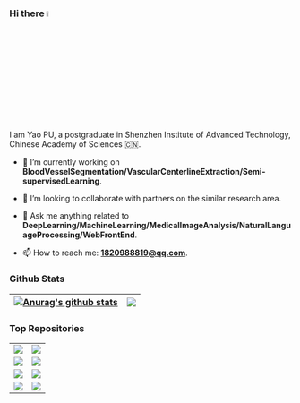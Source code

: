 ### Hi there <a href="https://www.gautamkrishnar.com/"><img src="https://media.giphy.com/media/hvRJCLFzcasrR4ia7z/giphy.gif" width="5%"></a>

I am Yao PU, a postgraduate in Shenzhen Institute of Advanced Technology, Chinese Academy of Sciences :cn:.

- :seedling: I’m currently working on **BloodVesselSegmentation/VascularCenterlineExtraction/Semi-supervisedLearning**.

- :dancers: I’m looking to collaborate with partners on the similar research area.

- :speech_balloon: Ask me anything related to **DeepLearning/MachineLearning/MedicalImageAnalysis/NaturalLanguageProcessing/WebFrontEnd**.

- :mailbox: How to reach me: [**1820988819@qq.com**](mailto:1820988819@qq.com).

### Github Stats

| <a href="https://github.com/Allenem"><img align="center" src="https://github-readme-stats.vercel.app/api?username=Allenem&show_icons=true&include_all_commits=true&theme=buefy&hide_border=true" alt="Anurag's github stats" /></a> | <a href="https://github.com/Allenem"><img align="center" src="https://github-readme-stats.vercel.app/api/top-langs/?username=Allenem&layout=compact&theme=buefy&hide_border=true" /></a> |
| - | - |

### Top Repositories

<table>
   <tr>
      <td><a href="https://github.com/Allenem/MedicalImage"><img align="center" src="https://github-readme-stats.vercel.app/api/pin/?username=Allenem&repo=MedicalImage&theme=buefy"/></a></td>
      <td><a href="https://github.com/Allenem/graduation-design"><img align="center" src="https://github-readme-stats.vercel.app/api/pin/?username=Allenem&repo=graduation-design&theme=buefy" /></a></td>
   </tr>
   <tr>
      <td><a href="https://github.com/Allenem/PatternRecognition"><img align="center" src="https://github-readme-stats.vercel.app/api/pin/?username=Allenem&repo=PatternRecognition&theme=buefy" /></a></td>
      <td><a href="https://github.com/Allenem/CapitalManagementSystem"><img align="center" src="https://github-readme-stats.vercel.app/api/pin/?username=Allenem&repo=CapitalManagementSystem&theme=buefy" /></a></td>
   </tr>
   <tr>
      <td><a href="https://github.com/Allenem/DeepLearningCourse"><img align="center" src="https://github-readme-stats.vercel.app/api/pin/?username=Allenem&repo=DeepLearningCourse&theme=buefy" /></a></td>
      <td><a href="https://github.com/Allenem/transformer"><img align="center" src="https://github-readme-stats.vercel.app/api/pin/?username=Allenem&repo=transformer&theme=buefy" /></a></td>
   </tr>
   <tr>
      <td><a href="https://github.com/Allenem/DIPhomework"><img align="center" src="https://github-readme-stats.vercel.app/api/pin/?username=Allenem&repo=DIPhomework&theme=buefy" /></a></td>
      <td><a href="https://github.com/Allenem/GitHubNoteBook"><img align="center" src="https://github-readme-stats.vercel.app/api/pin/?username=Allenem&repo=GitHubNoteBook&theme=buefy" /></a></td>
   </tr>
</table>

<!-- 

[![github stats](https://github-readme-stats.vercel.app/api?username=Allenem&show_icons=true&theme=radical)](https://github.com/Allenem)

[![lazy status](https://github-readme-stats.vercel.app/api/top-langs/?username=Allenem&layout=compact&theme=radical)](https://github.com/Allenem)

[![github stats](https://github-readme-stats.vercel.app/api?username=Allenem&show_icons=true&theme=radical&bg_color=30,e96443,904e95&title_color=fff)](https://github.com/Allenem)

**Allenem/Allenem** is a ✨ _special_ ✨ repository because its `README.md` (this file) appears on your GitHub profile.👋

Here are some ideas to get you started:

- 🔭 I’m currently working on ...
- 🌱 I’m currently learning ...
- 👯 I’m looking to collaborate on ...
- 🤔 I’m looking for help with ...
- 💬 Ask me about ...
- 📫 How to reach me: ...
- 😄 Pronouns: ...
- ⚡ Fun fact: ...
-->
